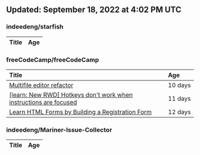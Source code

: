 ## Updated: September 18, 2022 at 4:02 PM UTC


### indeedeng/starfish
|**Title**|**Age**|
|:----|:----|


### freeCodeCamp/freeCodeCamp
|**Title**|**Age**|
|:----|:----|
|[Multifile editor refactor](https://github.com/freeCodeCamp/freeCodeCamp/issues/47467)|10&nbsp;days|
|[[learn: New RWD] Hotkeys don't work when instructions are focused ](https://github.com/freeCodeCamp/freeCodeCamp/issues/47457)|11&nbsp;days|
|[Learn HTML Forms by Building a Registration Form](https://github.com/freeCodeCamp/freeCodeCamp/issues/47456)|12&nbsp;days|


### indeedeng/Mariner-Issue-Collector
|**Title**|**Age**|
|:----|:----|